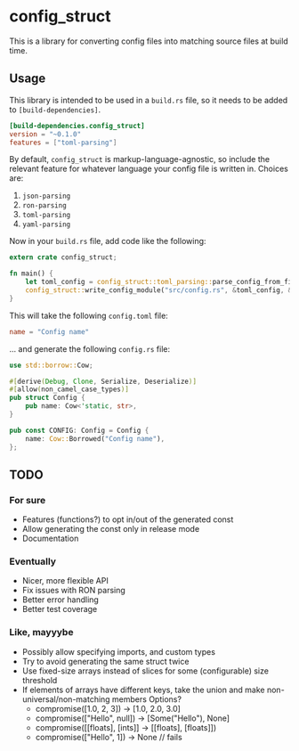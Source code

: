 config_struct
===

This is a library for converting config files into matching source files at build time.

Usage
---

This library is intended to be used in a `build.rs` file, so it needs to be added to `[build-dependencies]`.

```toml
[build-dependencies.config_struct]
version = "~0.1.0"
features = ["toml-parsing"]
```

By default, `config_struct` is markup-language-agnostic, so include the relevant feature for whatever language your config file is written in. Choices are:

1.  `json-parsing`
2.  `ron-parsing`
3.  `toml-parsing`
4.  `yaml-parsing`

Now in your `build.rs` file, add code like the following:

```rust
extern crate config_struct;

fn main() {
    let toml_config = config_struct::toml_parsing::parse_config_from_file("config.toml").unwrap();
    config_struct::write_config_module("src/config.rs", &toml_config, &Default::default()).unwrap();
}
```

This will take the following `config.toml` file:

```toml
name = "Config name"
```

... and generate the following `config.rs` file:

```rust
use std::borrow::Cow;

#[derive(Debug, Clone, Serialize, Deserialize)]
#[allow(non_camel_case_types)]
pub struct Config {
    pub name: Cow<'static, str>,
}

pub const CONFIG: Config = Config {
    name: Cow::Borrowed("Config name"),
};
```

TODO
---

### For sure
-   Features (functions?) to opt in/out of the generated const
-   Allow generating the const only in release mode
-   Documentation

### Eventually
-   Nicer, more flexible API
-   Fix issues with RON parsing
-   Better error handling
-   Better test coverage

### Like, mayyybe
-   Possibly allow specifying imports, and custom types
-   Try to avoid generating the same struct twice
-   Use fixed-size arrays instead of slices for some (configurable) size threshold
-   If elements of arrays have different keys, take the union and make non-universal/non-matching members Options?
    -   compromise([1.0, 2, 3]) -> [1.0, 2.0, 3.0]
    -   compromise(["Hello", null]) -> [Some("Hello"), None]
    -   compromise([[floats], [ints]] -> [[floats], [floats]])
    -   compromise(["Hello", 1]) -> None // fails


